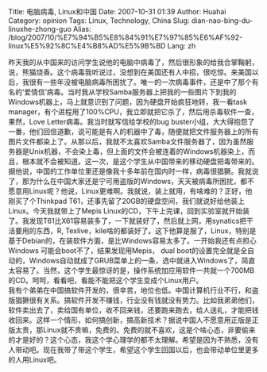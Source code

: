Title: 电脑病毒, Linux和中国
Date: 2007-10-31 01:39
Author: Huahai
Category: opinion
Tags: Linux, Technology, China
Slug: dian-nao-bing-du-linuxhe-zhong-guo
Alias: /blog/2007/10/%E7%94%B5%E8%84%91%E7%97%85%E6%AF%92-linux%E5%92%8C%E4%B8%AD%E5%9B%BD
Lang: zh

昨天我的从中国来的访问学生说他的电脑中病毒了，然后很形象的给我合掌鞠躬，说，熊猫烧香。这个病毒我听说过，没想到在美国还有人中招，很吃惊。来美国以后，我很有一些年没被电脑病毒所困扰了。唯一的一次病毒事件，还是中了那个有名的‘爱情信’病毒。当时我从学校Samba服务器上把我的一些图片下到我的Windows机器上，马上就意识到了问题，因为硬盘开始疯狂地转，我一看task manager，有个进程用了100%CPU，我立即就把它杀了，然后用杀毒软件一查，果然，Love Letter病毒。我当时就写信给学校的bug buster小组，大大得抱怨了一番，他们回信道歉，说可能是有人的机器中了毒，随便就把文件服务器上的所有图片文件都染上了。从那以后，我就不太喜欢Samba文件服务器了，因为虽然服务器是Unix机器，不会染上毒，但上面的文件会被连着的Windows机器染上，而且，根本就不会被知道。这一次，是这个学生从中国带来的移动硬盘把毒带来的。据他说，中国的工作单位里还是像我十多年前在国内时一样，病毒很猖獗。我就说了，那为什么在中国大家还是宁可用盗版的Windows，天天被病毒所困扰，都不愿意用Linux呢？他说，Linux更难啊。我就说，装上就用，有啥难的？正好，他刚买了个Thinkpad T61，还事先留了20GB的硬盘空间，我们就说好给他装上Linux。今天我就带上了Mepis Linux的CD，下午上完课，回到实验室就开始装了。我发现T61比X61容易装多了，一下就装好了，然后就上网，用synatics把干活要用的东西，R, Texlive，kile啥的都装好了。这下他算是服了，Linux，特别是基于Debian的，在装软件方面，是比Windows容易太多了。一开始我还有点担心Windows 可能会boot不了，结果发现用Mepis， dual boot的设置完全就是全自动的，Windows自动就成了GRUB菜单上的一条，选中就进入Windows了，简直太容易了。当然，这个学生最惊讶的是，操作系统加应用软件一共就一个700MB的CD。呵呵，看看吧，看能不能把这个学生变成个Linux用户。  
我有个弟弟在中国搞软件开发的，很辛苦，地位也低。中国计算机行业不行，和盗版猖獗很有关系。搞软件开发不赚钱，行业没有钱就没有势力。比如我弟弟他们，软件卖出去了，卖给国有单位，收不回来钱，还要跑来跑去，给人送礼，才能把钱收回来。这样一个情形，如何搞创新，搞高新技术？据说中国人不愿意用正版是正版太贵，那Linux就不贵嘛，免费的。免费的就不喜欢，这是个啥心态，非要偷来的才是好的？这个心态，我这个学心理学的都不太理解。希望是因为不熟悉，没有人带动吧。现在我带了带这个学生，希望这个学生回国以后，也会带动单位里更多的人用Linux吧。
